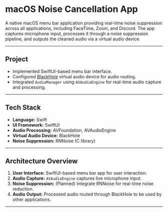 # macOS Noise Cancellation App

A native macOS menu bar application providing real-time noise suppression across all applications, including FaceTime, Zoom, and Discord. The app captures microphone input, processes it through a noise suppression pipeline, and outputs the cleaned audio via a virtual audio device.

---

## Project 

- Implemented SwiftUI-based menu bar interface.
- Configured [BlackHole](https://github.com/ExistentialAudio/BlackHole) virtual audio device for audio routing.
- Integrated `AudioManager` using `AVAudioEngine` for real-time audio capture and processing.

---

## Tech Stack

- **Language:** Swift
- **UI Framework:** SwiftUI
- **Audio Processing:** AVFoundation, AVAudioEngine
- **Virtual Audio Device:** BlackHole
- **Noise Suppression:** RNNoise (C library)

---

## Architecture Overview

1. **User Interface:** SwiftUI-based menu bar app for user interaction.
2. **Audio Capture:** `AVAudioEngine` captures live microphone input.
3. **Noise Suppression:** (Planned) Integrate RNNoise for real-time noise reduction.
4. **Audio Output:** Processed audio routed through BlackHole to be used by other applications.

---
